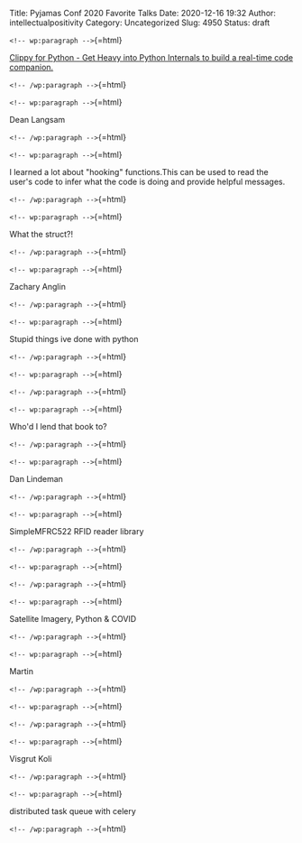 Title: Pyjamas Conf 2020 Favorite Talks
Date: 2020-12-16 19:32
Author: intellectualpositivity
Category: Uncategorized
Slug: 4950
Status: draft

`<!-- wp:paragraph -->`{=html}

[Clippy for Python - Get Heavy into Python Internals to build a real-time code companion.](https://pyjamas.live/schedule/#session-7)

`<!-- /wp:paragraph -->`{=html}

`<!-- wp:paragraph -->`{=html}

Dean Langsam

`<!-- /wp:paragraph -->`{=html}

`<!-- wp:paragraph -->`{=html}

I learned a lot about "hooking" functions.This can be used to read the user's code to infer what the code is doing and provide helpful messages.

`<!-- /wp:paragraph -->`{=html}

`<!-- wp:paragraph -->`{=html}

What the struct?!

`<!-- /wp:paragraph -->`{=html}

`<!-- wp:paragraph -->`{=html}

Zachary Anglin

`<!-- /wp:paragraph -->`{=html}

`<!-- wp:paragraph -->`{=html}

Stupid things ive done with python

`<!-- /wp:paragraph -->`{=html}

`<!-- wp:paragraph -->`{=html}

`<!-- /wp:paragraph -->`{=html}

`<!-- wp:paragraph -->`{=html}

Who'd I lend that book to?

`<!-- /wp:paragraph -->`{=html}

`<!-- wp:paragraph -->`{=html}

Dan Lindeman

`<!-- /wp:paragraph -->`{=html}

`<!-- wp:paragraph -->`{=html}

SimpleMFRC522 RFID reader library

`<!-- /wp:paragraph -->`{=html}

`<!-- wp:paragraph -->`{=html}

`<!-- /wp:paragraph -->`{=html}

`<!-- wp:paragraph -->`{=html}

Satellite Imagery, Python & COVID

`<!-- /wp:paragraph -->`{=html}

`<!-- wp:paragraph -->`{=html}

Martin

`<!-- /wp:paragraph -->`{=html}

`<!-- wp:paragraph -->`{=html}

`<!-- /wp:paragraph -->`{=html}

`<!-- wp:paragraph -->`{=html}

Visgrut Koli

`<!-- /wp:paragraph -->`{=html}

`<!-- wp:paragraph -->`{=html}

distributed task queue with celery

`<!-- /wp:paragraph -->`{=html}
